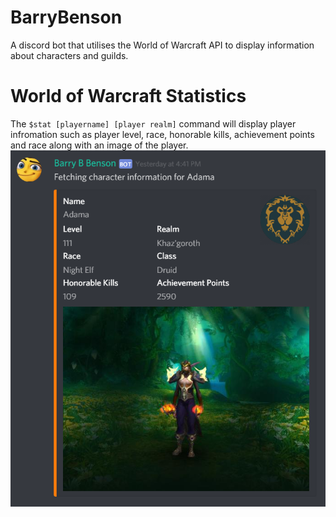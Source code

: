 # BarryBenson
A discord bot that utilises the World of Warcraft API to display information about characters and guilds. 

# World of Warcraft Statistics
The ```$stat [playername] [player realm]``` command will display player infromation such as player level, race, honorable kills, achievement points and race along with an image of the player.
![Example Image](images/STAT_EXAMPLE.png)
